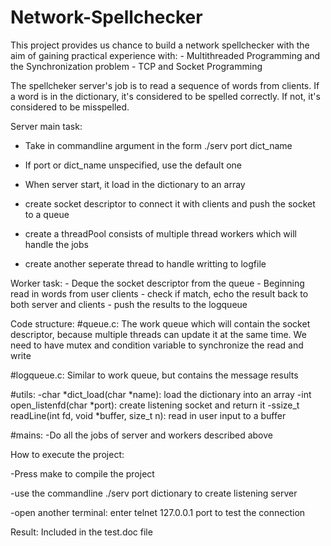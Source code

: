 # Network-Spellchecker

This project provides us chance to build a network spellchecker with the aim of gaining practical experience with:
    - Multithreaded Programming and the Synchronization problem
    - TCP and Socket Programming

The spellcheker server's job is to read a sequence of words from clients. If a word is in the dictionary, it's considered
to be spelled correctly. If not, it's considered to be misspelled.

Server main task:
 - Take in commandline argument in the form ./serv port dict_name
 
 - If port or dict_name unspecified, use the default one
    
 - When server start, it load in the dictionary to an array
 
 - create socket descriptor to connect it with clients and push the socket to a queue
 
 - create a threadPool consists of multiple thread workers which will handle the jobs

 - create another seperate thread to handle writting to logfile

Worker task:
    - Deque the socket descriptor from the queue
    - Beginning read in words from user clients
    - check if match, echo the result back to both server and clients
    - push the results to the logqueue

Code structure:
#queue.c:
The work queue which will contain the socket descriptor, because multiple threads can update it at the same time. We need to 
have mutex and condition variable to synchronize the read and write

#logqueue.c:
Similar to work queue, but contains the message results

#utils:
-char *dict_load(char *name): load the dictionary into an array
-int open_listenfd(char *port): create listening socket and return it
-ssize_t readLine(int fd, void *buffer, size_t n): read in user input to a buffer

#mains:
-Do all the jobs of server and workers described above

How to execute the project:

-Press make to compile the project

-use the commandline ./serv port dictionary to create listening server

-open another terminal: enter telnet 127.0.0.1 port to test the connection

Result:
Included in the test.doc file
